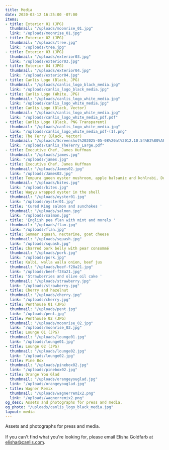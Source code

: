 ```yaml
---
title: Media
date: 2020-03-12 16:25:00 -07:00
items:
- title: Exterior 01 (JPG)
  thumbnail: "/uploads/moonrise_01.jpg"
  link: "/uploads/moonrise_01.jpg"
- title: Exterior 02 (JPG)
  thumbnail: "/uploads/tree.jpg"
  link: "/uploads/tree.jpg"
- title: Exterior 03 (JPG)
  thumbnail: "/uploads/exterior03.jpg"
  link: "/uploads/exterior03.jpg"
- title: Exterior 04 (JPG)
  thumbnail: "/uploads/exterior04.jpg"
  link: "/uploads/exterior04.jpg"
- title: Canlis Logo (Black, JPG)
  thumbnail: "/uploads/canlis_logo_black_media.jpg"
  link: "/uploads/canlis_logo_black_media.jpg"
- title: Canlis Logo (White, JPG)
  thumbnail: "/uploads/canlis_logo_white_media.jpg"
  link: "/uploads/canlis_logo_white_media.jpg"
- title: Canlis Logo (Black, Vector)
  thumbnail: "/uploads/canlis_logo_white_media.jpg"
  link: "/uploads/canlis_logo_white_media_pdf.pdf"
- title: Canlis Logo (Black, PNG Transparent)
  thumbnail: "/uploads/canlis_logo_white_media.jpg"
  link: "/uploads/canlis_logo_white_media_pdf-(1).png"
- title: The Terry (Black, Vector)
  thumbnail: "/uploads/Screenshot%202025-05-08%20at%2012.10.54%E2%80%AFPM.png"
  link: "/uploads/Canlis_TheTerry_Large.pdf"
- title: Executive Chef, James Huffman
  thumbnail: "/uploads/james.jpg"
  link: "/uploads/james.jpg"
- title: Executive Chef, James Huffman
  thumbnail: "/uploads/James02.jpg"
  link: "/uploads/James02.jpg"
- title: Tempura queen oyster mushroom, apple balsamic and kohlrabi, Dungeness crab
  thumbnail: "/uploads/bites.jpg"
  link: "/uploads/bites.jpg"
- title: Wagyu wrapped oyster in the shell
  thumbnail: "/uploads/oyster01.jpg"
  link: "/uploads/oyster01.jpg"
- title: 'Cured King salmon and sunchokes '
  thumbnail: "/uploads/salmon.jpg"
  link: "/uploads/salmon.jpg"
- title: 'English pea flan with mint and morels '
  thumbnail: "/uploads/flan.jpg"
  link: "/uploads/flan.jpg"
- title: Summer squash, nectarine, goat cheese
  thumbnail: "/uploads/squash.jpg"
  link: "/uploads/squash.jpg"
- title: Charred pork belly with pear consommé
  thumbnail: "/uploads/pork.jpg"
  link: "/uploads/pork.jpg"
- title: Kalbi, walla walla onion, beef jus
  thumbnail: "/uploads/beef-f28a21.jpg"
  link: "/uploads/beef-f28a21.jpg"
- title: 'Strawberries and olive oil cake '
  thumbnail: "/uploads/strawberry.jpg"
  link: "/uploads/strawberry.jpg"
- title: Cherry and hazelnut
  thumbnail: "/uploads/cherry.jpg"
  link: "/uploads/cherry.jpg"
- title: Penthouse 01 (JPG)
  thumbnail: "/uploads/pent.jpg"
  link: "/uploads/pent.jpg"
- title: Penthouse 02 (JPG)
  thumbnail: "/uploads/moonrise_02.jpg"
  link: "/uploads/moonrise_02.jpg"
- title: Lounge 01 (JPG)
  thumbnail: "/uploads/lounge01.jpg"
  link: "/uploads/lounge01.jpg"
- title: Lounge 02 (JPG)
  thumbnail: "/uploads/lounge02.jpg"
  link: "/uploads/lounge02.jpg"
- title: Pine Box
  thumbnail: "/uploads/pinebox02.jpg"
  link: "/uploads/pinebox02.jpg"
- title: Orange You Glad
  thumbnail: "/uploads/orangeyouglad.jpg"
  link: "/uploads/orangeyouglad.jpg"
- title: Wagner Remix
  thumbnail: "/uploads/wagnerremix2.png"
  link: "/uploads/wagnerremix2.png"
og_desc: Assets and photographs for press and media.
og_photo: "/uploads/canlis_logo_black_media.jpg"
layout: media
---
```


Assets and photographs for press and media. <br><br>If you can't find what you're looking for, please email Elisha Goldfarb at [elisha@canlis.com](mailto:elisha@canlis.com).